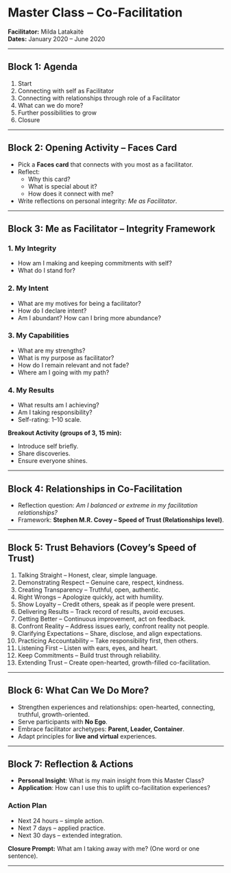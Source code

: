# Master Class – Co-Facilitation  
**Facilitator:** Milda Latakaitė  
**Dates:** January 2020 – June 2020  

---

## Block 1: Agenda
1. Start  
2. Connecting with self as Facilitator  
3. Connecting with relationships through role of a Facilitator  
4. What can we do more?  
5. Further possibilities to grow  
6. Closure  

---

## Block 2: Opening Activity – Faces Card
- Pick a **Faces card** that connects with you most as a facilitator.  
- Reflect:  
  - Why this card?  
  - What is special about it?  
  - How does it connect with me?  
- Write reflections on personal integrity: *Me as Facilitator*.  

---

## Block 3: Me as Facilitator – Integrity Framework
### 1. My Integrity
- How am I making and keeping commitments with self?  
- What do I stand for?  

### 2. My Intent
- What are my motives for being a facilitator?  
- How do I declare intent?  
- Am I abundant? How can I bring more abundance?  

### 3. My Capabilities
- What are my strengths?  
- What is my purpose as facilitator?  
- How do I remain relevant and not fade?  
- Where am I going with my path?  

### 4. My Results
- What results am I achieving?  
- Am I taking responsibility?  
- Self-rating: 1–10 scale.  

**Breakout Activity (groups of 3, 15 min):**  
- Introduce self briefly.  
- Share discoveries.  
- Ensure everyone shines.  

---

## Block 4: Relationships in Co-Facilitation
- Reflection question: *Am I balanced or extreme in my facilitation relationships?*  
- Framework: **Stephen M.R. Covey – Speed of Trust (Relationships level)**.  

---

## Block 5: Trust Behaviors (Covey’s Speed of Trust)
1. Talking Straight – Honest, clear, simple language.  
2. Demonstrating Respect – Genuine care, respect, kindness.  
3. Creating Transparency – Truthful, open, authentic.  
4. Right Wrongs – Apologize quickly, act with humility.  
5. Show Loyalty – Credit others, speak as if people were present.  
6. Delivering Results – Track record of results, avoid excuses.  
7. Getting Better – Continuous improvement, act on feedback.  
8. Confront Reality – Address issues early, confront reality not people.  
9. Clarifying Expectations – Share, disclose, and align expectations.  
10. Practicing Accountability – Take responsibility first, then others.  
11. Listening First – Listen with ears, eyes, and heart.  
12. Keep Commitments – Build trust through reliability.  
13. Extending Trust – Create open-hearted, growth-filled co-facilitation.  

---

## Block 6: What Can We Do More?
- Strengthen experiences and relationships: open-hearted, connecting, truthful, growth-oriented.  
- Serve participants with **No Ego**.  
- Embrace facilitator archetypes: **Parent, Leader, Container**.  
- Adapt principles for **live and virtual** experiences.  

---

## Block 7: Reflection & Actions
- **Personal Insight**: What is my main insight from this Master Class?  
- **Application**: How can I use this to uplift co-facilitation experiences?  

### Action Plan
- Next 24 hours – simple action.  
- Next 7 days – applied practice.  
- Next 30 days – extended integration.  

**Closure Prompt:** What am I taking away with me? (One word or one sentence).  

---
